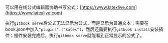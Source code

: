 可以用在线公式编辑器协助书写公式：[https://www.latexlive.com](https://www.latexlive.com)

执行`gitbook serve`后公式无法显示为公式，而是显示为普通文本；需要在book.json中加入`"plugins":["katex"]`，然后还需要执行`gitbook install`安装插件；插件安装完成后，执行`gitbook serve`就能看到正常显示的公式了。

